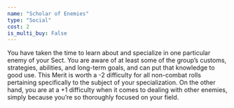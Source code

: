 ```yaml
---
name: "Scholar of Enemies"
type: "Social"
cost: 2
is_multi_buy: False
---
```


You have taken the time to learn about and specialize in one particular enemy of your Sect. You are aware of at least some of the group’s customs, strategies, abilities, and long-term goals, and can put that knowledge to good use. This Merit is worth a -2 difficulty for all non-combat rolls pertaining specifically to the subject of your specialization. On the other hand, you are at a +1 difficulty when it comes to dealing with other enemies, simply because you’re so thoroughly focused on your field.